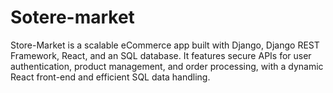 # Sotere-market
Store-Market is a scalable eCommerce app built with Django, Django REST Framework, React, and an SQL database. It features secure APIs for user authentication, product management, and order processing, with a dynamic React front-end and efficient SQL data handling.
